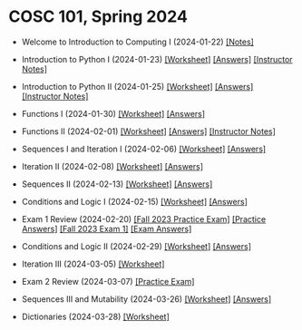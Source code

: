 # COSC 101, Spring 2024

- Welcome to Introduction to Computing I (2024-01-22) [[Notes]](./files/1_22.pdf)

- Introduction to Python I (2024-01-23) [[Worksheet]](./files/1_23.pdf) [[Answers]](./files/1_23_ans.pdf) [[Instructor Notes]](./notes/1_23.txt)

- Introduction to Python II (2024-01-25) [[Worksheet]](./files/1_25.pdf) [[Answers]](./files/1_25_ans.pdf) [[Instructor Notes]](./notes/1_25.txt)

- Functions I (2024-01-30) [[Worksheet]](./files/1_30.pdf) [[Answers]](./files/1_30_ans.pdf)

- Functions II (2024-02-01) [[Worksheet]](./files/2_1.pdf) [[Answers]](./files/2_1_ans.pdf) [[Instructor Notes]](./notes/2_1.txt)

- Sequences I and Iteration I (2024-02-06) [[Worksheet]](./files/2_6.pdf) [[Answers]](./files/2_6_ans.pdf)

- Iteration II (2024-02-08) [[Worksheet]](./files/2_8.pdf) [[Answers]](./files/2_8_ans.pdf)

- Sequences II (2024-02-13) [[Worksheet]](./files/2_13.pdf) [[Answers]](./files/2_13_ans.pdf)

- Conditions and Logic I (2024-02-15) [[Worksheet]](./files/2_15.pdf) [[Answers]](./files/2_15_ans.pdf)

- Exam 1 Review (2024-02-20) [[Fall 2023 Practice Exam]](./fall2023/9_26.pdf) [[Practice Answers]](./fall2023/9_26_answers.pdf) [[Fall 2023 Exam 1]](./files/exam1_fall23.pdf) [[Exam Answers]](./files/f23_exam1_ans.pdf)

 
- Conditions and Logic II (2024-02-29) [[Worksheet]](./files/2_29.pdf) [[Answers]](./files/2_29_ans.pdf) 

- Iteration III (2024-03-05) [[Worksheet]](./files/3_5.pdf)

- Exam 2 Review (2024-03-07) [[Practice Exam]](./fall2023/10_17.pdf) 

- Sequences III and Mutability (2024-03-26) [[Worksheet]](./files/3_26.pdf) [[Answers]](./files/3_26_ans.pdf)

- Dictionaries (2024-03-28) [[Worksheet]](./files/3_28.pdf)

<!--
- Sequences II and Mutability I (2023-10-05) [[Worksheet]](./notes/10_5.pdf) [[Notes]](./answers/10_5_answers.pdf)

- Mutability II and Practice Problems (2023-10-12) [[Worksheet]](./notes/10_12.pdf) [[Notes]](./answers/10_12_answers.pdf)


- Dictionaries (2023-10-24) [[Worksheet]](./notes/10_24.pdf) [[Notes]](./answers/10_24_answers.pdf)

- Nested Data and Iteration (2023-10-26) [[Worksheet]](./notes/10_26.pdf) [[Notes]](./answers/10_26_answers.pdf)

- File Input-Ouput I (2023-10-31) [[Worksheet]](./notes/10_31.pdf) [[Notes]](./answers/10_31_answers.pdf)

- File Input-Ouput II and Exceptions (2023-11-02) [[Worksheet]](./notes/11_2.pdf) [[Notes]](./answers/11_2_answers.pdf)

- CSV Files (2023-11-07) [[Worksheet]](./notes/11_7.pdf) [[Notes]](./answers/11_7_answers.pdf)

- Recursion (2023-11-09) [[Worksheet]](./notes/11_9.pdf) [[Notes]](./answers/11_9_answers.pdf)

- Homework 8 in-class work (2023-11-28) [[Files]](./notes/hw8.zip) 

- Visualizing Data (2023-12-05) [[Worksheet]](./notes/12_5.pdf) [[Colab Link]](https://colab.research.google.com/drive/1kP9Q8EVM3vaXOFOiZEktlMrAyGArUb8d?usp=sharing)

- Final Review (2023-12-07) [[In-class Code]](./notes/review.zip) -->